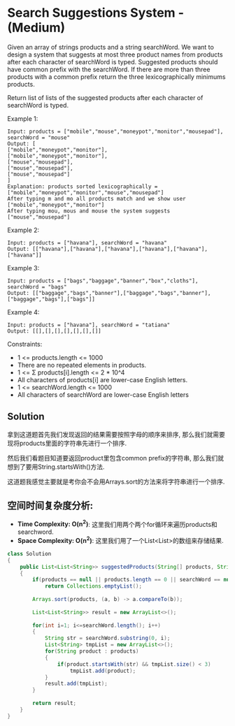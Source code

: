 # Search Suggestions System - (Medium)

Given an array of strings products and a string searchWord. We want to design a system that suggests at most three product names from products after each character of searchWord is typed. Suggested products should have common prefix with the searchWord. If there are more than three products with a common prefix return the three lexicographically minimums products.

Return list of lists of the suggested products after each character of searchWord is typed. 

Example 1:

```
Input: products = ["mobile","mouse","moneypot","monitor","mousepad"], searchWord = "mouse"
Output: [
["mobile","moneypot","monitor"],
["mobile","moneypot","monitor"],
["mouse","mousepad"],
["mouse","mousepad"],
["mouse","mousepad"]
]
Explanation: products sorted lexicographically = ["mobile","moneypot","monitor","mouse","mousepad"]
After typing m and mo all products match and we show user ["mobile","moneypot","monitor"]
After typing mou, mous and mouse the system suggests ["mouse","mousepad"]
```

Example 2:

```
Input: products = ["havana"], searchWord = "havana"
Output: [["havana"],["havana"],["havana"],["havana"],["havana"],["havana"]]
```

Example 3:

```
Input: products = ["bags","baggage","banner","box","cloths"], searchWord = "bags"
Output: [["baggage","bags","banner"],["baggage","bags","banner"],["baggage","bags"],["bags"]]
```

Example 4:

```
Input: products = ["havana"], searchWord = "tatiana"
Output: [[],[],[],[],[],[],[]]
```

Constraints:

* 1 <= products.length <= 1000
* There are no repeated elements in products.
* 1 <= Σ products[i].length <= 2 * 10^4
* All characters of products[i] are lower-case English letters.
* 1 <= searchWord.length <= 1000
* All characters of searchWord are lower-case English letters

## Solution

拿到这道题首先我们发现返回的结果需要按照字母的顺序来排序, 那么我们就需要现将products里面的字符串先进行一个排序.

然后我们看题目知道要返回product里包含common prefix的字符串, 那么我们就想到了要用String.startsWith()方法.

这道题我感觉主要就是考你会不会用Arrays.sort的方法来将字符串进行一个排序.

## 空间时间复杂度分析:

* **Time Complexity: O(n<sup>2</sup>)**: 这里我们用两个两个for循环来遍历products和searchword.
* **Space Complexity: O(n<sup>2</sup>)**: 这里我们用了一个List<List<String>>的数组来存储结果.


```java
class Solution 
{
    public List<List<String>> suggestedProducts(String[] products, String searchWord) 
    {
        if(products == null || products.length == 0 || searchWord == null || searchWord.length() == 0)
            return Collections.emptyList();
        
        Arrays.sort(products, (a, b) -> a.compareTo(b));
        
        List<List<String>> result = new ArrayList<>();
        
        for(int i=1; i<=searchWord.length(); i++)
        {
            String str = searchWord.substring(0, i);
            List<String> tmpList = new ArrayList<>();
            for(String product : products)
            {
                if(product.startsWith(str) && tmpList.size() < 3)
                    tmpList.add(product);
            }
            result.add(tmpList);
        }
        
        return result;
    }
}
```

